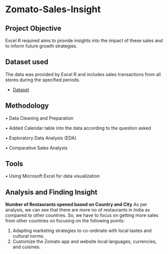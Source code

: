 # Zomato-Sales-Insight
## Project Objective
Excel R required aims to provide insights into the impact of these sales and to inform future growth strategies.
## Dataset used
The data was provided by Excel R and includes sales transactions from all stores during the specified periods.
-	<a href="https://github.com/Pravin12131/Zomato-Sales-Insight/blob/main/DATA.xlsx">Dataset</a>
## Methodology
•	Data Cleaning and Preparation

•	Added Calendar table into the data according to the question asked

•	Exploratory Data Analysis (EDA)

•	Comparative Sales Analysis
## Tools
•	Using Microsoft Excel for data visualization
## Analysis and Finding Insight
**Number of Restaurants opened based on Country and City**
As per analysis, we can see that there are more no of restaurants in India as compared to other countries. 
So, we have to focus on getting more sales from other countries on focusing on the following points: 
1) Adapting marketing strategies to co-ordinate with local tastes and cultural norms.
2) Customize the Zomato app and website local languages, currencies, and cuisines.
  
